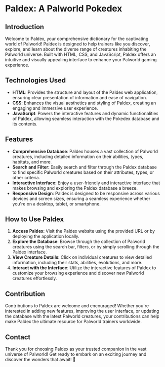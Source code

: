 # Paldex: A Palworld Pokedex

## Introduction
Welcome to Paldex, your comprehensive dictionary for the captivating world of Palworld! Paldex is designed to help trainers like you discover, explore, and learn about the diverse range of creatures inhabiting the Palworld universe. Built with HTML, CSS, and JavaScript, Paldex offers an intuitive and visually appealing interface to enhance your Palworld gaming experience.

## Technologies Used
- **HTML**: Provides the structure and layout of the Paldex web application, ensuring clear presentation of information and ease of navigation.
- **CSS**: Enhances the visual aesthetics and styling of Paldex, creating an engaging and immersive user experience.
- **JavaScript**: Powers the interactive features and dynamic functionalities of Paldex, allowing seamless interaction with the Pokedex database and its contents.

## Features
- **Comprehensive Database**: Paldex houses a vast collection of Palworld creatures, including detailed information on their abilities, types, habitats, and more.
- **Search and Filter**: Easily search and filter through the Paldex database to find specific Palworld creatures based on their attributes, types, or other criteria.
- **Interactive Interface**: Enjoy a user-friendly and interactive interface that makes browsing and exploring the Paldex database a breeze.
- **Responsive Design**: Paldex is designed to be responsive across various devices and screen sizes, ensuring a seamless experience whether you're on a desktop, tablet, or smartphone.

## How to Use Paldex
1. **Access Paldex**: Visit the Paldex website using the provided URL or by deploying the application locally.
2. **Explore the Database**: Browse through the collection of Palworld creatures using the search bar, filters, or by simply scrolling through the Paldex interface.
3. **View Creature Details**: Click on individual creatures to view detailed information, including their stats, abilities, evolutions, and more.
4. **Interact with the Interface**: Utilize the interactive features of Paldex to customize your browsing experience and discover new Palworld creatures effortlessly.

## Contribution
Contributions to Paldex are welcome and encouraged! Whether you're interested in adding new features, improving the user interface, or updating the database with the latest Palworld creatures, your contributions can help make Paldex the ultimate resource for Palworld trainers worldwide.

## Contact
Thank you for choosing Paldex as your trusted companion in the vast universe of Palworld! Get ready to embark on an exciting journey and discover the wonders that await! 🌟






